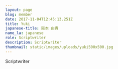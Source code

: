 ```yaml
---
layout: page
blog: member
date: 2017-11-04T12:45:13.251Z
title: Yuki
japanese-title: 阪本 由貴
name_la: japanese
role: Scriptwriter
description: Scriptwriter
thumbnail: static/images/uploads/yuki500x500.jpg
---
```

Scriptwriter
